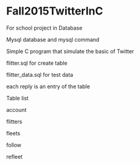 # Fall2015TwitterInC
For school project in Database 

Mysql database and mysql command

Simple C program that simulate the basic of Twitter 

flitter.sql for create table

flitter_data.sql for test data

each reply is an entry of the table 

Table list

account

flitters

fleets

follow 

refleet

